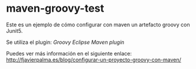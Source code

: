 # maven-groovy-test

Este es un ejemplo de cómo configurar con maven un artefacto groovy con Junit5.

Se utiliza el plugin: _Groovy Eclipse Maven plugin_

Puedes ver más información en el siguiente enlace: http://fjavierpalma.es/blog/configurar-un-proyecto-groovy-con-maven/